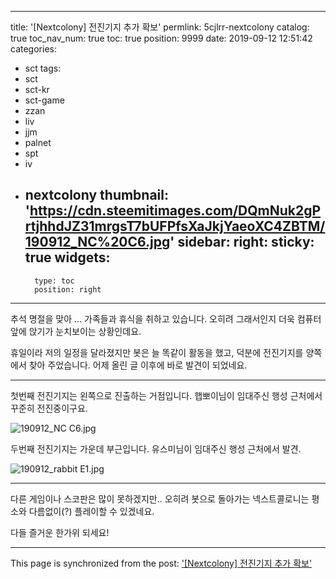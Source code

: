
---
title: '[Nextcolony] 전진기지 추가 확보'
permlink: 5cjlrr-nextcolony
catalog: true
toc_nav_num: true
toc: true
position: 9999
date: 2019-09-12 12:51:42
categories:
- sct
tags:
- sct
- sct-kr
- sct-game
- zzan
- liv
- jjm
- palnet
- spt
- iv
- nextcolony
thumbnail: 'https://cdn.steemitimages.com/DQmNuk2gPrtjhhdJZ31mrgsT7bUFPfsXaJkjYaeoXC4ZBTM/190912_NC%20C6.jpg'
sidebar:
    right:
        sticky: true
widgets:
    -
        type: toc
        position: right
---


추석 명절을 맞아 ...  가족들과 휴식을 취하고 있습니다. 오히려 그래서인지 더욱 컴퓨터 앞에 앉기가 눈치보이는 상황인데요.

휴일이라 저의 일정을 달라졌지만 봇은 늘 똑같이 활동을 했고, 덕분에 전진기지를 양쪽에서 찾아 주었습니다. 어제 올린 글 이후에 바로 발견이 되었네요.

---

첫번째 전진기지는 왼쪽으로 진출하는 거점입니다. 햅뽀이님이 임대주신 행성 근처에서 꾸준히 전진중이구요.

![190912_NC C6.jpg](https://cdn.steemitimages.com/DQmNuk2gPrtjhhdJZ31mrgsT7bUFPfsXaJkjYaeoXC4ZBTM/190912_NC%20C6.jpg)
<br>

두번째 전진기지는 가운데 부근입니다. 유스미님이 임대주신 행성 근처에서 발견. 

![190912_rabbit E1.jpg](https://cdn.steemitimages.com/DQmS71VEo55EdeWBqDSxo89KK1JETD62L9SYnZzGXZdHToV/190912_rabbit%20E1.jpg)
<br>

---

다른 게임이나 스코판은 많이 못하겠지만.. 오히려 봇으로 돌아가는 넥스트콜로니는 평소와 다름없이(?) 플레이할 수 있겠네요.

다들 즐거운 한가위 되세요!

- - -

This page is synchronized from the post: ['[Nextcolony] 전진기지 추가 확보'](https://steemit.com/@glory7/5cjlrr-nextcolony)
